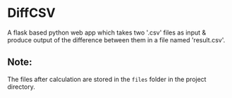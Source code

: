 # DiffCSV
   A flask based python web app which takes two '.csv' files as input & produce output of the difference between them in a file named 'result.csv'.
   
## Note:
   The files after calculation are stored in the `files` folder in the project directory.
